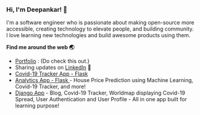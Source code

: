 ### Hi, I'm Deepankar! 👋 

<!--
**deepankarkotnala/deepankarkotnala** is a ✨ _special_ ✨ repository because its `README.md` (this file) appears on your GitHub profile.

Here are some ideas to get you started:

- 🔭 I’m currently working on ...
- 🌱 I’m currently learning ...
- 👯 I’m looking to collaborate on ...
- 🤔 I’m looking for help with ...
- 💬 Ask me about ...
- 📫 How to reach me: ...
- 😄 Pronouns: ...
- ⚡ Fun fact: ...
-->

I'm a software engineer who is passionate about making open-source more accessible, creating technology to elevate people, and building community. 
I love learning new technologies and build awesome products using them.

**Find me around the web :earth_asia:**

- [Portfolio](https://portfolio-dk.herokuapp.com) : (Do check this out.)
- Sharing updates on [LinkedIn](https://www.linkedin.com/in/deepankarkotnala/) :briefcase:
- [Covid-19 Tracker App - Flask](https://covidtracker-dk.herokuapp.com)
- [Analytics App - Flask ](https://analytics-dk.herokuapp.com/)- House Price Prediction using Machine Learning, Covid-19 Tracker, and more!
- [Django App](https://django-dk.herokuapp.com) - Blog, Covid-19 Tracker, Worldmap displaying Covid-19 Spread, User Authentication and User Profile - All in one app built for learning purpose!
